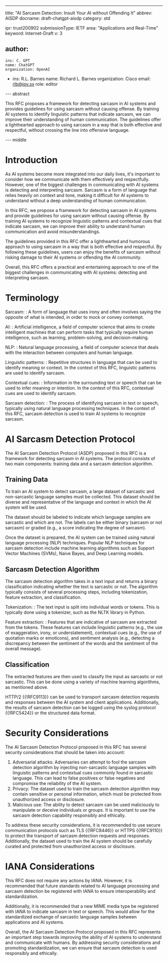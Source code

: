 ---
title: "AI Sarcasm Detection: Insult Your AI without Offending It"
abbrev: AISDP
docname: draft-chatgpt-aisdp
category: std

ipr: trust200902
submissionType: IETF
area: "Applications and Real-Time"
keyword: Internet-Draft
v: 3

author:
 -
    ins: C. GPT
    name: ChatGPT
    organization: OpenAI
 -
    ins: R.L. Barnes
    name: Richard L. Barnes
    organization: Cisco
    email: rlb@ipv.sx
    role: editor

--- abstract

This RFC proposes a framework for detecting sarcasm in AI systems and provides
guidelines for using sarcasm without causing offense. By training AI systems to
identify linguistic patterns that indicate sarcasm, we can improve their
understanding of human communication. The guidelines offer a lighthearted
approach to using sarcasm in a way that is both effective and respectful,
without crossing the line into offensive language.

--- middle

# Introduction

As AI systems become more integrated into our daily lives, it's important to
consider how we communicate with them effectively and respectfully. However, one
of the biggest challenges in communicating with AI systems is detecting and
interpreting sarcasm. Sarcasm is a form of language that relies heavily on
context and tone, making it difficult for AI systems to understand without a
deep understanding of human communication.

In this RFC, we propose a framework for detecting sarcasm in AI systems and
provide guidelines for using sarcasm without causing offense. By training AI
systems to recognize linguistic patterns and contextual cues that indicate
sarcasm, we can improve their ability to understand human communication and
avoid misunderstandings.

The guidelines provided in this RFC offer a lighthearted and humorous approach
to using sarcasm in a way that is both effective and respectful. By following
these guidelines, users can enjoy the benefits of sarcasm without risking damage
to their AI systems or offending the AI community.

Overall, this RFC offers a practical and entertaining approach to one of the
biggest challenges in communicating with AI systems: detecting and interpreting
sarcasm.

# Terminology

Sarcasm:
: A form of language that uses irony and often involves saying the
opposite of what is intended, in order to mock or convey contempt.

AI:
: Artificial intelligence, a field of computer science that aims to create
intelligent machines that can perform tasks that typically require human
intelligence, such as learning, problem-solving, and decision-making.

NLP:
: Natural language processing, a field of computer science that deals with
the interaction between computers and human language.

Linguistic patterns:
: Repetitive structures in language that can be used to
identify meaning or context. In the context of this RFC, linguistic patterns are
used to identify sarcasm.

Contextual cues:
: Information in the surrounding text or speech that can be used
to infer meaning or intention. In the context of this RFC, contextual cues are
used to identify sarcasm.

Sarcasm detection:
: The process of identifying sarcasm in text or speech,
typically using natural language processing techniques. In the context of this
RFC, sarcasm detection is used to train AI systems to recognize sarcasm.

# AI Sarcasm Detection Protocol

The AI Sarcasm Detection Protocol (ASDP) proposed in this RFC is a framework for
detecting sarcasm in AI systems. The protocol consists of two main components:
training data and a sarcasm detection algorithm.

## Training Data

To train an AI system to detect sarcasm, a large dataset of sarcastic and
non-sarcastic language samples must be collected. This dataset should be diverse
and representative of the language and context in which the AI system will be
used.

The dataset should be labeled to indicate which language samples are sarcastic
and which are not. The labels can be either binary (sarcasm or not sarcasm) or
graded (e.g., a score indicating the degree of sarcasm).

Once the dataset is prepared, the AI system can be trained using natural
language processing (NLP) techniques. Popular NLP techniques for sarcasm
detection include machine learning algorithms such as Support Vector Machines
(SVMs), Naive Bayes, and Deep Learning models.

## Sarcasm Detection Algorithm

The sarcasm detection algorithm takes in a text input and returns a binary
classification indicating whether the text is sarcastic or not. The algorithm
typically consists of several processing steps, including tokenization, feature
extraction, and classification.

Tokenization:
: The text input is split into individual words or tokens. This is
typically done using a tokenizer, such as the NLTK library in Python.

Feature extraction:
: Features that are indicative of sarcasm are extracted from
the tokens. These features can include linguistic patterns (e.g., the use of
exaggeration, irony, or understatement), contextual cues (e.g., the use of quotation
marks or emoticons), and sentiment analysis (e.g., detecting a discrepancy
between the sentiment of the words and the sentiment of the overall message).

## Classification

The extracted features are then used to classify the input as sarcastic or not
sarcastic. This can be done using a variety of machine learning algorithms, as
mentioned above.

HTTP/2 {{!RFC9113}} can be used to transport sarcasm detection requests and
responses between the AI system and client applications. Additionally, the
results of sarcasm detection can be logged using the syslog protocol
{{!RFC5424}} or the structured data format.

# Security Considerations

The AI Sarcasm Detection Protocol proposed in this RFC has several security
considerations that should be taken into account:

1. Adversarial attacks: Adversaries can attempt to fool the sarcasm detection
   algorithm by injecting non-sarcastic language samples with linguistic
   patterns and contextual cues commonly found in sarcastic language. This can
   lead to false positives or false negatives and compromise the reliability of
   the AI system.
2. Privacy: The dataset used to train the sarcasm detection algorithm may
   contain sensitive or personal information, which must be protected from
   unauthorized access or disclosure.
3. Malicious use: The ability to detect sarcasm can be used maliciously to
   manipulate or deceive individuals or groups. It is important to use the
   sarcasm detection capability responsibly and ethically.

To address these security considerations, it is recommended to use secure
communication protocols such as TLS {{!RFC8446}} or HTTPS {{!RFC9110}} to protect
the transport of sarcasm detection requests and responses. Additionally, the
dataset used to train the AI system should be carefully curated and protected
from unauthorized access or disclosure.

# IANA Considerations

This RFC does not require any actions by IANA. However, it is recommended that
future standards related to AI language processing and sarcasm detection be
registered with IANA to ensure interoperability and standardization.

Additionally, it is recommended that a new MIME media type be registered with
IANA to indicate sarcasm in text or speech. This would allow for the
standardized exchange of sarcastic language samples between applications and AI
systems.

Overall, the AI Sarcasm Detection Protocol proposed in this RFC represents an
important step towards improving the ability of AI systems to understand and
communicate with humans. By addressing security considerations and promoting
standardization, we can ensure that sarcasm detection is used responsibly and
ethically.
